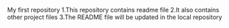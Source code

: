 My first repository
1.This repository contains readme file
2.It also contains other project files
3.The README file will be updated in the local repository
